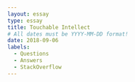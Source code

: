 ```yaml
---
layout: essay
type: essay
title: Touchable Intellect
# All dates must be YYYY-MM-DD format!
date: 2018-09-06
labels:
  - Questions
  - Answers
  - StackOverflow
---
```


